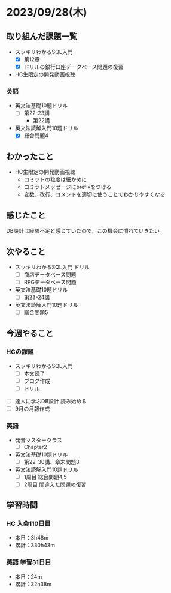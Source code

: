 # 2023/09/28(木)

## 取り組んだ課題一覧

- スッキリわかるSQL入門
  - [x] 第12章
  - [x] ドリルの銀行口座データベース問題の復習

- HC生限定の開発動画視聴

### 英語

- 英文法基礎10題ドリル
  - [ ] 第22-23講
    - 第22講
- 英文法読解入門10題ドリル
  - [x] 総合問題4

## わかったこと

- HC生限定の開発動画視聴
  - コミットの粒度は細かめに
  - コミットメッセージにprefixをつける
  - 変数、改行、コメントを適切に使うことでわかりやすくなる

## 感じたこと

DB設計は経験不足と感じていたので、この機会に慣れていきたい。

## 次やること

- スッキリわかるSQL入門 ドリル
  - [ ] 商店データベース問題
  - [ ] RPGデータベース問題

- 英文法基礎10題ドリル
  - [ ] 第23-24講
- 英文法読解入門10題ドリル
  - [ ] 総合問題5

## 今週やること

### HCの課題

- スッキリわかるSQL入門
  - [ ] 本文読了
  - [ ] ブログ作成
  - [ ] ドリル
- [ ] 達人に学ぶDB設計 読み始める
- [ ] 9月の月報作成

### 英語

- 発音マスタークラス
  - [ ] Chapter2
- 英文法基礎10題ドリル
  - [ ] 第22-30講、章末問題3
- 英文法読解入門10題ドリル
  - [ ] 1周目 総合問題4,5
  - [ ] 2周目 間違えた問題の復習

## 学習時間

### HC 入会110日目

- 本日：3h48m
- 累計：330h43m

### 英語 学習31日目

- 本日：24m
- 累計：32h38m
